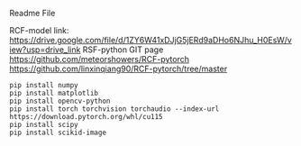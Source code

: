 Readme File


RCF-model link:
https://drive.google.com/file/d/1ZY6W41xDJjG5jERd9aDHo6NJhu_H0EsW/view?usp=drive_link
RSF-python GIT page
https://github.com/meteorshowers/RCF-pytorch
https://github.com/linxinqiang90/RCF-pytorch/tree/master

````
pip install numpy
pip install matplotlib
pip install opencv-python
pip install torch torchvision torchaudio --index-url https://download.pytorch.org/whl/cu115
pip install scipy
pip install scikid-image
````